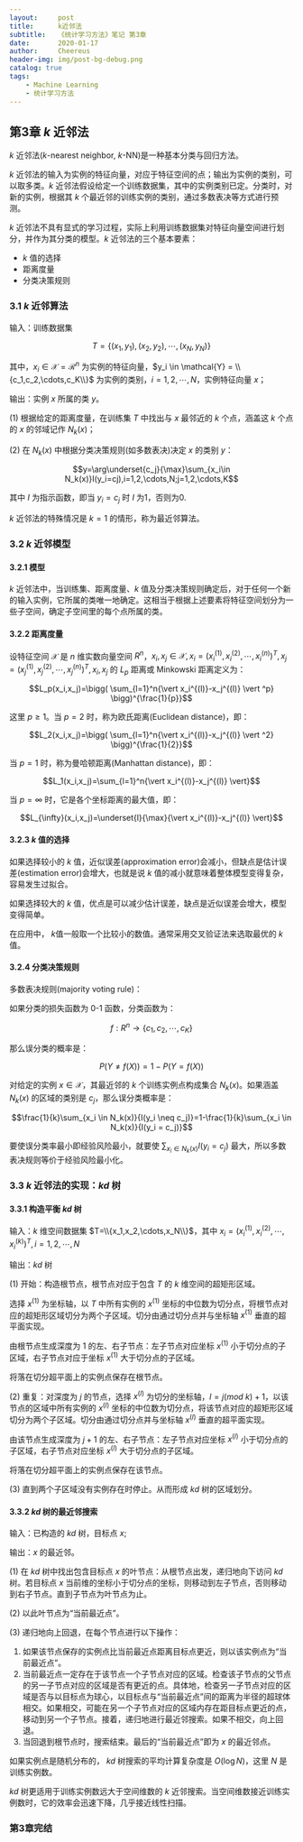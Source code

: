 ```yaml
---
layout:     post
title:      k近邻法
subtitle:   《统计学习方法》笔记 第3章
date:       2020-01-17
author:     Cheereus
header-img: img/post-bg-debug.png
catalog: true
tags:
    - Machine Learning
    - 统计学习方法
---
```


## 第3章 $k$ 近邻法

$k$ 近邻法($k$-nearest neighbor, $k$-NN)是一种基本分类与回归方法。

$k$ 近邻法的输入为实例的特征向量，对应于特征空间的点；输出为实例的类别，可以取多类。$k$ 近邻法假设给定一个训练数据集，其中的实例类别已定。分类时，对新的实例，根据其 $k$ 个最近邻的训练实例的类别，通过多数表决等方式进行预测。

$k$ 近邻法不具有显式的学习过程，实际上利用训练数据集对特征向量空间进行划分，并作为其分类的模型。$k$ 近邻法的三个基本要素：

* $k$ 值的选择
* 距离度量
* 分类决策规则

### 3.1 $k$ 近邻算法

输入：训练数据集

$$T=\{(x_1,y_1),(x_2,y_2),\cdots,(x_N,y_N)\}$$

其中，$x_i \in \mathcal X = \mathcal{R}^n$ 为实例的特征向量，$y_i \in \mathcal{Y} = \\{c_1,c_2,\cdots,c_K\\}$ 为实例的类别，$i=1,2,\cdots,N$，实例特征向量 $x$；

输出：实例 $x$ 所属的类 $y$。

(1) 根据给定的距离度量，在训练集 $T$ 中找出与 $x$ 最邻近的 $k$ 个点，涵盖这 $k$ 个点的 $x$ 的邻域记作 $N_k(x)$；

(2) 在 $N_k(x)$ 中根据分类决策规则(如多数表决)决定 $x$ 的类别 $y$：

$$y=\arg\underset{c_j}{\max}\sum_{x_i\in N_k(x)}I(y_i=cj),i=1,2,\cdots,N;j=1,2,\cdots,K$$

其中 $I$ 为指示函数，即当 $y_i=c_j$ 时 $I$ 为1，否则为0.

$k$ 近邻法的特殊情况是 $k=1$ 的情形，称为最近邻算法。

### 3.2 $k$ 近邻模型

#### 3.2.1 模型

$k$ 近邻法中，当训练集、距离度量、$k$ 值及分类决策规则确定后，对于任何一个新的输入实例，它所属的类唯一地确定。这相当于根据上述要素将特征空间划分为一些子空间，确定子空间里的每个点所属的类。

#### 3.2.2 距离度量

设特征空间 $\mathcal X$ 是 $n$ 维实数向量空间 $R^n$，$x_i,x_j \in \mathcal{X},x_i=(x_i^{(1)},x_i^{(2)},\cdots,x_i^{(n)})^T,x_j=(x_j^{(1)},x_j^{(2)},\cdots,x_j^{(n)})^T,x_i,x_j$ 的 $L_p$ 距离或 Minkowski 距离定义为：

$$L_p(x_i,x_j)=\bigg( \sum_{l=1}^n{\vert x_i^{(l)}-x_j^{(l)} \vert ^p} \bigg)^{\frac{1}{p}}$$

这里 $p \geq 1$。当 $p=2$ 时，称为欧氏距离(Euclidean distance)，即：

$$L_2(x_i,x_j)=\bigg( \sum_{l=1}^n{\vert x_i^{(l)}-x_j^{(l)} \vert ^2} \bigg)^{\frac{1}{2}}$$

当 $p=1$ 时，称为曼哈顿距离(Manhattan distance)，即：

$$L_1(x_i,x_j)=\sum_{l=1}^n{\vert x_i^{(l)}-x_j^{(l)} \vert}$$

当 $p=\infty$ 时，它是各个坐标距离的最大值，即：

$$L_{\infty}(x_i,x_j)=\underset{l}{\max}{\vert x_i^{(l)}-x_j^{(l)} \vert}$$

#### 3.2.3 $k$ 值的选择

如果选择较小的 $k$ 值，近似误差(approximation error)会减小，但缺点是估计误差(estimation error)会增大，也就是说 $k$ 值的减小就意味着整体模型变得复杂，容易发生过拟合。

如果选择较大的 $k$ 值，优点是可以减少估计误差，缺点是近似误差会增大，模型变得简单。

在应用中， $k$值一般取一个比较小的数值。通常采用交叉验证法来选取最优的 $k$ 值。

#### 3.2.4 分类决策规则

多数表决规则(majority voting rule)：

如果分类的损失函数为 0-1 函数，分类函数为：

$$f:R^n \rightarrow \{c_1,c_2,\cdots,c_K\}$$

那么误分类的概率是：

$$P(Y \neq f(X))=1-P(Y=f(X))$$

对给定的实例 $x\in\mathcal{X}$，其最近邻的 $k$ 个训练实例点构成集合 $N_k(x)$。如果涵盖 $N_k(x)$ 的区域的类别是 $c_j$，那么误分类概率是：

$$\frac{1}{k}\sum_{x_i \in N_k(x)}{I(y_i \neq c_j)}=1-\frac{1}{k}\sum_{x_i \in N_k(x)}{I(y_i = c_j)}$$

要使误分类率最小即经验风险最小，就要使 $\displaystyle\sum_{x_i \in N_k(x)}{I(y_i = c_j)}$ 最大，所以多数表决规则等价于经验风险最小化。

### 3.3 $k$ 近邻法的实现：$kd$ 树

#### 3.3.1 构造平衡 $kd$ 树

输入：$k$ 维空间数据集 $T=\\{x_1,x_2,\cdots,x_N\\}$，其中 $x_i=(x_i^{(1)},x_i^{(2)},\cdots,x_i^{(k)})^T,i=1,2,\cdots,N$

输出：$kd$ 树

(1) 开始：构造根节点，根节点对应于包含 $T$ 的 $k$ 维空间的超矩形区域。

选择 $x^{(1)}$ 为坐标轴，以 $T$ 中所有实例的 $x^{(1)}$ 坐标的中位数为切分点，将根节点对应的超矩形区域切分为两个子区域。切分由通过切分点并与坐标轴 $x^{(1)}$ 垂直的超平面实现。

由根节点生成深度为 1 的左、右子节点：左子节点对应坐标 $x^{(1)}$ 小于切分点的子区域，右子节点对应于坐标 $x^{(1)}$ 大于切分点的子区域。

将落在切分超平面上的实例点保存在根节点。

(2) 重复：对深度为 $j$ 的节点，选择 $x^{(l)}$ 为切分的坐标轴，$l=j(mod\ {k})+1$，以该节点的区域中所有实例的 $x^{(l)}$ 坐标的中位数为切分点，将该节点对应的超矩形区域切分为两个子区域。切分由通过切分点并与坐标轴 $x^{(l)}$ 垂直的超平面实现。

由该节点生成深度为 $j+1$ 的左、右子节点：左子节点对应坐标 $x^{(l)}$ 小于切分点的子区域，右子节点对应坐标 $x^{(l)}$ 大于切分点的子区域。

将落在切分超平面上的实例点保存在该节点。

(3) 直到两个子区域没有实例存在时停止。从而形成 $kd$ 树的区域划分。

#### 3.3.2 $kd$ 树的最近邻搜索

输入：已构造的 $kd$ 树，目标点 $x$;

输出：$x$ 的最近邻。

(1) 在 $kd$ 树中找出包含目标点 $x$ 的叶节点：从根节点出发，递归地向下访问 $kd$ 树。若目标点 $x$ 当前维的坐标小于切分点的坐标，则移动到左子节点，否则移动到右子节点。直到子节点为叶节点为止。

(2) 以此叶节点为“当前最近点”。

(3) 递归地向上回退，在每个节点进行以下操作：

1. 如果该节点保存的实例点比当前最近点距离目标点更近，则以该实例点为“当前最近点”。
2. 当前最近点一定存在于该节点一个子节点对应的区域。检查该子节点的父节点的另一子节点对应的区域是否有更近的点。具体地，检查另一子节点对应的区域是否与以目标点为球心，以目标点与“当前最近点”间的距离为半径的超球体相交。如果相交，可能在另一个子节点对应的区域内存在距目标点更近的点，移动到另一个子节点。接着，递归地进行最近邻搜索。如果不相交，向上回退。
3. 当回退到根节点时，搜索结束。最后的“当前最近点”即为 $x$ 的最近邻点。

如果实例点是随机分布的， $kd$ 树搜索的平均计算复杂度是 $O(\log N)$，这里 $N$ 是训练实例数。

$kd$ 树更适用于训练实例数远大于空间维数的 $k$ 近邻搜索。当空间维数接近训练实例数时，它的效率会迅速下降，几乎接近线性扫描。

### 第3章完结
